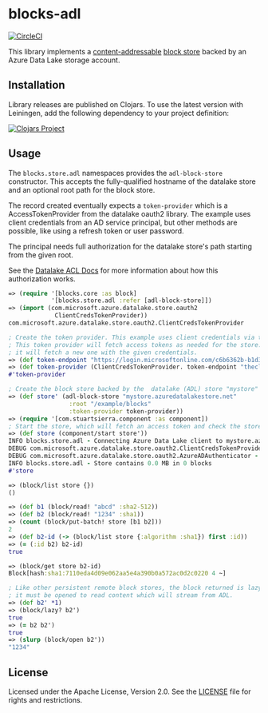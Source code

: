 blocks-adl
==========

[![CircleCI](https://circleci.com/gh/amperity/blocks-adl.svg?style=svg)](https://circleci.com/gh/amperity/blocks-adl)

This library implements a [content-addressable](https://en.wikipedia.org/wiki/Content-addressable_storage)
[block store](https://github.com/greglook/blocks) backed by an Azure Data Lake
storage account.


## Installation

Library releases are published on Clojars. To use the latest version with
Leiningen, add the following dependency to your project definition:

[![Clojars Project](http://clojars.org/amperity/blocks-adl/latest-version.svg)](http://clojars.org/amperity/blocks-adl)


## Usage

The `blocks.store.adl` namespaces provides the `adl-block-store` constructor. This accepts
the fully-qualified hostname of the datalake store and an optional root path for the block
store.

The record created eventually expects a `token-provider` which is a AccessTokenProvider from
the datalake oauth2 library. The example uses client credentials from an AD service principal,
but other methods are possible, like using a refresh token or user password.

The principal needs full authorization for the datalake store's path starting from the given root.

See the [Datalake ACL Docs][1] for more information about how this authorization works.


```clojure
=> (require '[blocks.core :as block]
            '[blocks.store.adl :refer [adl-block-store]])
=> (import (com.microsoft.azure.datalake.store.oauth2
             ClientCredsTokenProvider))
com.microsoft.azure.datalake.store.oauth2.ClientCredsTokenProvider

; Create the token provider. This example uses client credentials via the oauth2 token endpoint.
; This token provider will fetch access tokens as needed for the store. If a token has expired
; it will fetch a new one with the given credentials.
=> (def token-endpoint "https://login.microsoftonline.com/c6b6362b-b1d3-4bbe-bda9-2be62711f5e4/oauth2/token")
=> (def token-provider (ClientCredsTokenProvider. token-endpoint "theclientid" "theclientsecret"))
#'token-provider

; Create the block store backed by the  datalake (ADL) store "mystore" under the root "/example/blocks".
=> (def store' (adl-block-store "mystore.azuredatalakestore.net"
                 :root "/example/blocks"
                 :token-provider token-provider))
=> (require '[com.stuartsierra.component :as component])
; Start the store, which will fetch an access token and check the store status.
=> (def store (component/start store'))
INFO blocks.store.adl - Connecting Azure Data Lake client to mystore.azuredatalakestore.net
DEBUG com.microsoft.azure.datalake.store.oauth2.ClientCredsTokenProvider - AADToken: refreshing client-credential based token
DEBUG com.microsoft.azure.datalake.store.oauth2.AzureADAuthenticator - AADToken: fetched token with expiry Fri Nov 17 12:10:01 PST 2017
INFO blocks.store.adl - Store contains 0.0 MB in 0 blocks
#'store

=> (block/list store {})
()

=> (def b1 (block/read! "abcd" :sha2-512))
=> (def b2 (block/read! "1234" :sha1))
=> (count (block/put-batch! store [b1 b2]))
2
=> (def b2-id (-> (block/list store {:algorithm :sha1}) first :id))
=> (= (:id b2) b2-id)
true

=> (block/get store b2-id)
Block[hash:sha1:7110eda4d09e062aa5e4a390b0a572ac0d2c0220 4 ~]

; Like other persistent remote block stores, the block returned is lazy
; it must be opened to read content which will stream from ADL.
=> (def b2' *1)
=> (block/lazy? b2')
true
=> (= b2 b2')
true
=> (slurp (block/open b2'))
"1234"
```


## License

Licensed under the Apache License, Version 2.0. See the [LICENSE](LICENSE) file
for rights and restrictions.

[1]:https://docs.microsoft.com/en-us/azure/data-lake-store/data-lake-store-access-control
